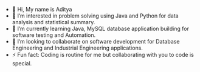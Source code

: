 - 👋 Hi, My name is Aditya
- 👀 I’m interested in problem solving using Java and Python for data analysis and statistical summary.
- 🌱 I’m currently learning Java, MySQL database application building for software testing and Automation.
- 💞️ I’m looking to collaborate on software development for Database Engineering and Industrial Engineering applications.
- ⚡ Fun fact: Coding is routine for me but collaborating with you to code is special.

<!---
vmantrip762000/vmantrip762000 is a ✨ special ✨ repository because its `README.md` (this file) appears on your GitHub profile.
You can click the Preview link to take a look at your changes.
--->
